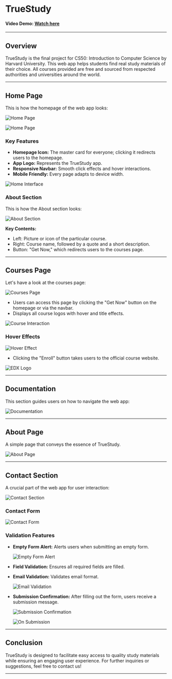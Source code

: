 # TrueStudy
#### Video Demo: [Watch here](https://youtu.be/kR3-s9Sq0jk)

---

## Overview
TrueStudy is the final project for CS50: Introduction to Computer Science by Harvard University. This web app helps students find real study materials of their choice. All courses provided are free and sourced from respected authorities and universities around the world.

---

## Home Page
This is how the homepage of the web app looks:

![Home Page](https://github.com/Krishnapal-rajput/truestudy.cs50.io/blob/main/finalproject/images/index.png)

![Home Page](https://github.com/Krishnapal-rajput/truestudy.cs50.io/blob/main/finalproject/images/index1.png)

### Key Features
- **Homepage Icon:** The master card for everyone; clicking it redirects users to the homepage.
- **App Logo:** Represents the TrueStudy app.
- **Responsive Navbar:** Smooth click effects and hover interactions.
- **Mobile Friendly:** Every page adapts to device width.

![Home Interface](https://github.com/Krishnapal-rajput/truestudy.cs50.io/blob/main/finalproject/images/home.png?raw=true)

### About Section
This is how the About section looks:

![About Section](https://github.com/Krishnapal-rajput/truestudy.cs50.io/blob/main/finalproject/images/section.png?raw=true)

**Key Contents:**
- Left: Picture or icon of the particular course.
- Right: Course name, followed by a quote and a short description.
- Button: "Get Now," which redirects users to the courses page.

---

## Courses Page
Let's have a look at the courses page:

![Courses Page](https://github.com/Krishnapal-rajput/truestudy.cs50.io/blob/main/finalproject/images/courses.png?raw=true)

- Users can access this page by clicking the "Get Now" button on the homepage or via the navbar.
- Displays all course logos with hover and title effects.

![Course Interaction](https://github.com/Krishnapal-rajput/truestudy.cs50.io/blob/main/finalproject/images/cs.png?raw=true)

### Hover Effects
![Hover Effect](https://github.com/Krishnapal-rajput/truestudy.cs50.io/blob/main/finalproject/images/cs-hover.png?raw=true)

- Clicking the "Enroll" button takes users to the official course website.

![EDX Logo](https://github.com/Krishnapal-rajput/truestudy.cs50.io/blob/main/finalproject/images/edx.png?raw=true)

---

## Documentation
This section guides users on how to navigate the web app:

![Documentation](https://github.com/Krishnapal-rajput/truestudy.cs50.io/blob/main/finalproject/images/docs.png?raw=true)

---

## About Page
A simple page that conveys the essence of TrueStudy.

![About Page](https://github.com/Krishnapal-rajput/truestudy.cs50.io/blob/main/finalproject/images/about.png?raw=true)

---

## Contact Section
A crucial part of the web app for user interaction:

![Contact Section](https://github.com/Krishnapal-rajput/truestudy.cs50.io/blob/main/finalproject/images/contact.png?raw=true)

### Contact Form
![Contact Form](https://github.com/Krishnapal-rajput/truestudy.cs50.io/blob/main/finalproject/images/form.png?raw=true)

### Validation Features
- **Empty Form Alert:** Alerts users when submitting an empty form.
  
  ![Empty Form Alert](https://github.com/Krishnapal-rajput/truestudy.cs50.io/blob/main/finalproject/images/empty.png?raw=true)

- **Field Validation:** Ensures all required fields are filled.

- **Email Validation:** Validates email format.

  ![Email Validation](https://github.com/Krishnapal-rajput/truestudy.cs50.io/blob/main/finalproject/images/email.png?raw=true)

- **Submission Confirmation:** After filling out the form, users receive a submission message.

  ![Submission Confirmation](https://github.com/Krishnapal-rajput/truestudy.cs50.io/blob/main/finalproject/images/submit.png?raw=true)

  ![On Submission](https://github.com/Krishnapal-rajput/truestudy.cs50.io/blob/main/finalproject/images/onsubmit.png?raw=true)

---

## Conclusion
TrueStudy is designed to facilitate easy access to quality study materials while ensuring an engaging user experience. For further inquiries or suggestions, feel free to contact us!

---
